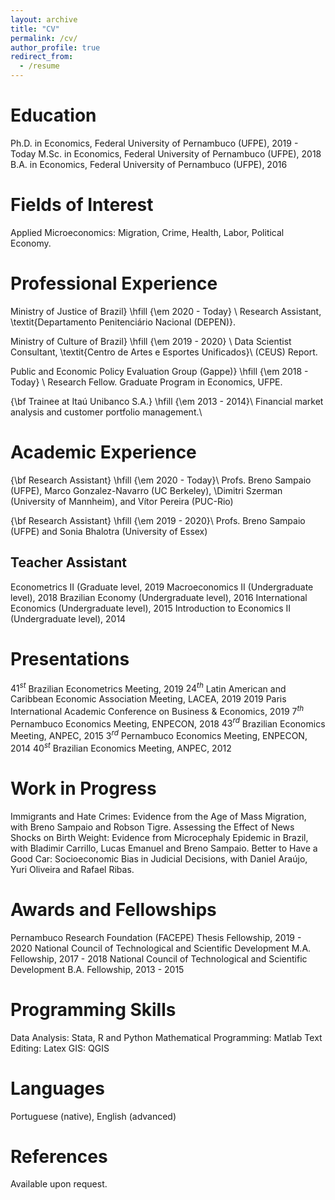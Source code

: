 ```yaml
---
layout: archive
title: "CV"
permalink: /cv/
author_profile: true
redirect_from:
  - /resume
---
```


# Education
Ph.D. in Economics, Federal University of Pernambuco (UFPE), 2019 - Today
M.Sc. in Economics, Federal University of Pernambuco (UFPE), 2018
B.A. in Economics, Federal University of Pernambuco (UFPE), 2016

# Fields of Interest
Applied Microeconomics: Migration, Crime, Health, Labor, Political Economy.

# Professional Experience
Ministry of Justice of Brazil} \hfill {\em 2020 - Today} \\
Research Assistant, \textit{Departamento Penitenciário Nacional (DEPEN)}.

Ministry of Culture of Brazil} \hfill {\em 2019 - 2020} \\
Data Scientist Consultant, \textit{Centro de Artes e Esportes Unificados}\\ (CEUS) Report.

Public and Economic Policy Evaluation Group (Gappe)} \hfill {\em 2018 - Today} \\
Research Fellow. Graduate Program in Economics, UFPE.

{\bf Trainee at Itaú Unibanco S.A.} \hfill {\em 2013 - 2014}\\
Financial market analysis and customer portfolio management.\\

# Academic Experience
{\bf Research Assistant} \hfill {\em 2020 - Today}\\
Profs. Breno Sampaio (UFPE), Marco Gonzalez-Navarro (UC Berkeley), \\Dimitri Szerman (University of Mannheim), and Vítor Pereira (PUC-Rio)

{\bf Research Assistant} \hfill {\em 2019 - 2020}\\
Profs. Breno Sampaio (UFPE) and Sonia Bhalotra (University of Essex)

## Teacher Assistant
Econometrics II (Graduate level, 2019
Macroeconomics II (Undergraduate level), 2018
Brazilian Economy (Undergraduate level), 2016
International Economics (Undergraduate level), 2015
Introduction to Economics II (Undergraduate level), 2014

# Presentations
$41^{st}$ Brazilian Econometrics Meeting, 2019
$24^{th}$ Latin American and Caribbean Economic Association Meeting, LACEA, 2019
2019 Paris International Academic Conference on Business & Economics, 2019
$7^{th}$ Pernambuco Economics Meeting, ENPECON, 2018
$43^{rd}$ Brazilian Economics Meeting, ANPEC, 2015
$3^{rd}$ Pernambuco Economics Meeting, ENPECON, 2014
$40^{st}$ Brazilian Economics Meeting, ANPEC, 2012

# Work in Progress
Immigrants and Hate Crimes: Evidence from the Age of Mass Migration, with Breno Sampaio and Robson Tigre. 
Assessing the Effect of News Shocks on Birth Weight: Evidence from Microcephaly Epidemic in Brazil, with Bladimir Carrillo, Lucas Emanuel and Breno Sampaio.
Better to Have a Good Car: Socioeconomic Bias in Judicial Decisions, with Daniel Araújo, Yuri Oliveira and Rafael Ribas.

# Awards and Fellowships
Pernambuco Research Foundation (FACEPE) Thesis Fellowship, 2019 - 2020
National Council of Technological and Scientific Development M.A. Fellowship, 2017 - 2018
National Council of Technological and Scientific Development B.A. Fellowship, 2013 - 2015

# Programming Skills
Data Analysis: Stata, R and Python
Mathematical Programming: Matlab
Text Editing: Latex
GIS: QGIS

# Languages
Portuguese (native), English (advanced)

# References
Available upon request.
